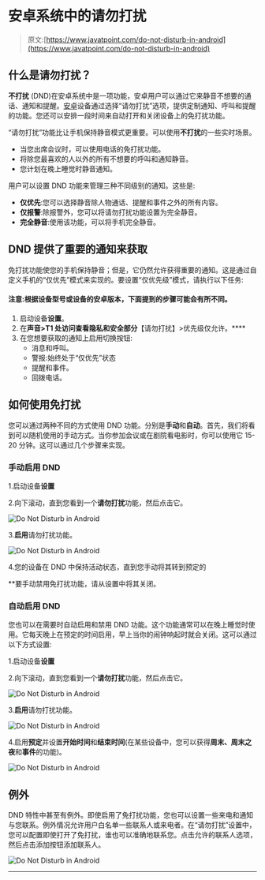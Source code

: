 # 安卓系统中的请勿打扰

> 原文:[https://www.javatpoint.com/do-not-disturb-in-android](https://www.javatpoint.com/do-not-disturb-in-android)

## 什么是请勿打扰？

**不打扰** (DND)在安卓系统中是一项功能，安卓用户可以通过它来静音不想要的通话、通知和提醒。[安卓](https://www.javatpoint.com/android-tutorial)设备通过选择“请勿打扰”选项，提供定制通知、呼叫和提醒的功能。您还可以安排一段时间来自动打开和关闭设备上的免打扰功能。

“请勿打扰”功能比让手机保持静音模式更重要。可以使用**不打扰**的一些实时场景。

*   当您出席会议时，可以使用电话的免打扰功能。
*   将除您最喜欢的人以外的所有不想要的呼叫和通知静音。
*   您计划在晚上睡觉时静音通知。

用户可以设置 DND 功能来管理三种不同级别的通知。这些是:

*   **仅优先**:您可以选择静音除人物通话、提醒和事件之外的所有内容。
*   **仅报警**:除报警外，您可以将请勿打扰功能设置为完全静音。
*   **完全静音**:使用该功能，可以将手机完全静音。

## DND 提供了重要的通知来获取

免打扰功能使您的手机保持静音；但是，它仍然允许获得重要的通知。这是通过自定义手机的“仅优先”模式来实现的。要设置“仅优先级”模式，请执行以下任务:

#### 注意:根据设备型号或设备的安卓版本，下面提到的步骤可能会有所不同。

1.  启动设备**设置**。
2.  在**声音>T1 处访问查看隐私和安全部分**【请勿打扰】>优先级仅允许。****
3.  在您想要获取的通知上启用切换按钮:
    *   消息和呼叫。
    *   警报:始终处于“仅优先”状态
    *   提醒和事件。
    *   回拨电话。

## 如何使用免打扰

您可以通过两种不同的方式使用 DND 功能。分别是**手动**和**自动**。首先，我们将看到可以随机使用的手动方式。当你参加会议或在剧院看电影时，你可以使用它 15-20 分钟。这可以通过几个步骤来实现。

### 手动启用 DND

1.启动设备**设置**

2.向下滚动，直到您看到一个**请勿打扰**功能，然后点击它。

![Do Not Disturb in Android](../Images/51f8f6e89bc69474c6bedb1d2ad585db.png)

3.**启用**请勿打扰功能。

![Do Not Disturb in Android](../Images/32ff512417b1a59f54ccacee0f46d3be.png)

4.您的设备在 DND 中保持活动状态，直到您手动将其转到预定的

 **要手动禁用免打扰功能，请从设置中将其关闭。

### 自动启用 DND

您也可以在需要时自动启用和禁用 DND 功能。这个功能通常可以在晚上睡觉时使用。它每天晚上在预定的时间启用，早上当你的闹钟响起时就会关闭。这可以通过以下方式设置:

1.启动设备**设置**

2.向下滚动，直到您看到一个**请勿打扰**功能，然后点击它。

![Do Not Disturb in Android](../Images/ef11ccdf45b2c9a4f042e1f9b543ca9c.png)

3.**启用**请勿打扰功能。

![Do Not Disturb in Android](../Images/e11d59c054e7434bddbe2906d32d34dd.png)

4.启用**预定**并设置**开始时间**和**结束时间**(在某些设备中，您可以获得**周末、周末之夜**和**事件**的功能)。

![Do Not Disturb in Android](../Images/f21be3995bde1460ade3c5472c493e49.png)

## 例外

DND 特性中甚至有例外。即使启用了免打扰功能，您也可以设置一些来电和通知与您联系。例外情况允许用户白名单一些联系人或来电者。在“请勿打扰”设置中，您可以配置即使打开了免打扰，谁也可以准确地联系您。点击允许的联系人选项，然后点击添加按钮添加联系人。

![Do Not Disturb in Android](../Images/06efb230dc84db719ac788ec6ed43f21.png)

* * ***